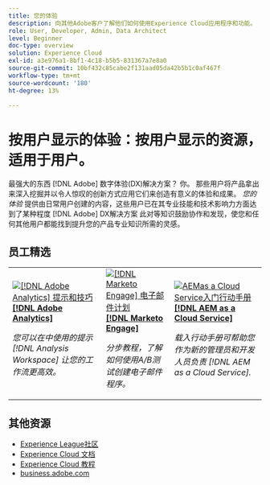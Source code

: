 ```yaml
---
title: 您的体验
description: 向其他Adobe客户了解他们如何使用Experience Cloud应用程序和功能。
role: User, Developer, Admin, Data Architect
level: Beginner
doc-type: overview
solution: Experience Cloud
exl-id: a3e976a1-8bf1-4c18-b5b5-831367a7e8a0
source-git-commit: 10bf432c85cabe2f131aad05da42b5b1c0af467f
workflow-type: tm+mt
source-wordcount: '180'
ht-degree: 13%

---
```


# 按用户显示的体验：按用户显示的资源，适用于用户。

最强大的东西 [!DNL Adobe] 数字体验(DX)解决方案？ 你。 那些用户将产品拿出来深入挖掘并以令人惊叹的创新方式应用它们来创造有意义的体验和成果。 _您的体验_ 提供由日常用户创建的内容，这些用户已在其专业技能和技术影响力方面达到了某种程度 [!DNL Adobe] DX解决方案 此对等知识鼓励协作和发现，使您和任何其他用户都能找到提升您的产品专业知识所需的灵感。

<div id="recs-overview-body-1"></div>
<div id="recs-overview-body-2"></div>
<div id="recs-overview-body-3"></div>
<div id="recs-overview-body-4"></div>
<div id="recs-overview-body-5"></div>
<div id="recs-overview-body-6"></div>

<div id="staff-picks-section">

## 员工精选

<table>
<tr>
  <td>
    <a href="/help/analytics/analysis-workspace/tips-and-tricks/right-click-tips-and-tricks-for-more-efficient-workflows.md">
      <img alt="[!DNL Adobe Analytics] 提示和技巧" src="https://video.tv.adobe.com/v/3417736?format=jpeg" />
    </a>
    <div>
      <a href="/help/analytics/analysis-workspace/tips-and-tricks/right-click-tips-and-tricks-for-more-efficient-workflows.md">
    <strong>[!DNL Adobe Analytics]</strong>
    </a>
    </div>
    <p>
    <em>您可以在中使用的提示 [!DNL Analysis Workspace] 让您的工作流更高效。</em>
    <p>
  </td>
  <td>
    <a href="/help/marketo/programs/email-programs.md">
      <img alt="[!DNL Marketo Engage] 电子邮件计划" src="https://video.tv.adobe.com/v/3419440?format=jpeg" />
    </a>
    <div>
      <a href="/help/marketo/programs/email-programs.md">
    <strong>[!DNL Marketo Engage]</strong>
    </a>
    </div>
    <p>
    <em>分步教程，了解如何使用A/B测试创建电子邮件程序。</em>
    <p>
  </td>
  <td>
    <a href="/help/experience-manager/cloud-service/expert-resources/aem-champions/onboarding-playbook.md">
      <img alt="AEMas a Cloud Service入门行动手册" src="https://video.tv.adobe.com/v/3419299?format=jpeg" />
    </a>
    <div>
      <a href="/help/experience-manager/cloud-service/expert-resources/aem-champions/onboarding-playbook.md">
    <strong>[!DNL AEM as a Cloud Service]</strong>
    </a>
    </div>
    <p>
    <em>载入行动手册可帮助您作为新的管理员和开发人员负责 [!DNL AEM as a Cloud Service].</em>
    <p>
  </td>
</tr>
</table>
</div>

## 其他资源

* [Experience League社区](https://experienceleaguecommunities.adobe.com/)
* [Experience Cloud 文档](https://experienceleague.adobe.com/docs/)
* [Experience Cloud 教程](https://experienceleague.adobe.com/docs/home-tutorials.html)
* [business.adobe.com](https://business.adobe.com)
